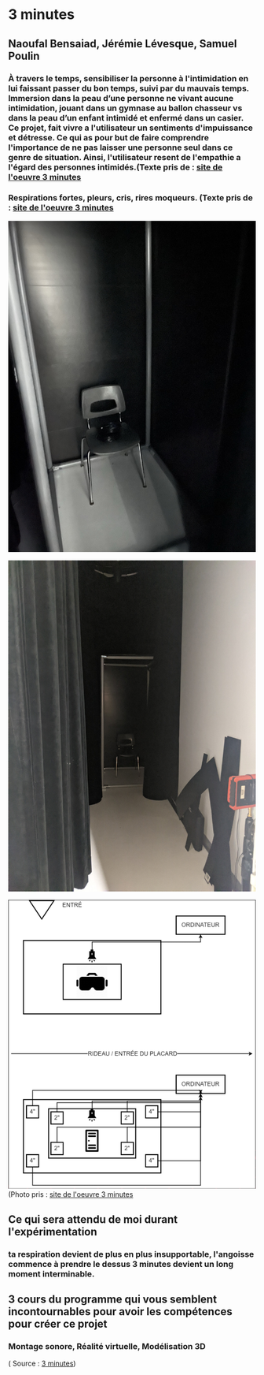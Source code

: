 # 3 minutes #

## Naoufal Bensaiad, Jérémie Lévesque, Samuel Poulin ##

### À travers le temps, sensibiliser la personne à l'intimidation en lui faissant passer du bon temps, suivi par du mauvais temps. Immersion dans la peau d’une personne ne vivant aucune intimidation, jouant dans un gymnase au ballon chasseur vs dans la peau d’un enfant intimidé et enfermé dans un casier. Ce projet, fait vivre a l'utilisateur un sentiments d'impuissance et détresse. Ce qui as pour but de faire comprendre l'importance de ne pas laisser une personne seul dans ce genre de situation. Ainsi, l'utilisateur resent de l'empathie a l'égard des personnes intimidés.(Texte pris de : [site de l'oeuvre 3 minutes](https://tim-montmorency.com/2022/projets/3-minutes/docs/web/preproduction.html#Planification-technique-(devis-technique)) ###

### Respirations fortes, pleurs, cris, rires moqueurs. (Texte pris de : [site de l'oeuvre 3 minutes](https://tim-montmorency.com/2022/projets/3-minutes/docs/web/preproduction.html#Planification-technique-(devis-technique)) ###

![Photo](photo/3minutes_casier.JPEG)

![Photo](photo/casier.jpeg)

![Photo](photo/plantation_3minutes.png)
(Photo pris : [site de l'oeuvre 3 minutes](https://tim-montmorency.com/2022/projets/3-minutes/docs/web/preproduction.html#Planification-de-la-production-(budget-et-%C3%A9tapes-de-r%C3%A9alisation))

## Ce qui sera attendu de moi durant l'expérimentation ##
###  ta respiration devient de plus en plus insupportable, l'angoisse commence à prendre le dessus 3 minutes devient un long moment interminable. ###

## 3 cours du programme qui vous semblent incontournables pour avoir les compétences pour créer ce projet ##
### Montage sonore, Réalité virtuelle, Modélisation 3D ###

( Source : [3 minutes](https://tim-montmorency.com/2022/projets/3-minutes/docs/web/index.html))
